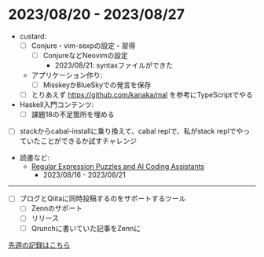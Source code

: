 # 2023/08/20 - 2023/08/27

- custard:
    - [ ] Conjure・vim-sexpの設定・習得
        - [ ] ConjureなどNeovimの設定
            - 2023/08/21: syntaxファイルができた
    - アプリケーション作り:
        - [ ] MisskeyかBlueSkyでの発言を保存
    - [ ] とりあえず <https://github.com/kanaka/mal> を参考にTypeScriptでやる
- Haskell入門コンテンツ:
    - [ ] 課題18の不足箇所を埋める
- [ ] stackからcabal-installに乗り換えて、cabal replで、私がstack replでやっていたことができるか試すチャレンジ
- 読書など:
    - [Regular Expression Puzzles and AI Coding Assistants](https://www.manning.com/books/regular-expression-puzzles-and-ai-coding-assistants)
        - 2023/08/16 - 2023/08/21

------

- [ ] ブログとQiitaに同時投稿するのをサポートするツール
    - [ ] Zennのサポート
    - [ ] リリース
    - [ ] Qrunchに書いていた記事をZennに

[先週の記録はこちら](https://github.com/igrep/daily-commits/blob/96a4aa58566a13c8a1b2186dc10557da7dc01406/yesterday.md)
